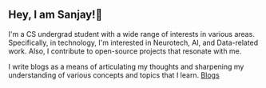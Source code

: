 ## Hey, I am Sanjay!👋

I'm a CS undergrad student with a wide range of interests in various areas. Specifically, in technology, I'm interested in Neurotech, AI, and Data-related work. Also, I contribute to open-source projects that resonate with me.

I write blogs as a means of articulating my thoughts and sharpening my understanding of various concepts and topics that I learn. [Blogs](https://medium.com/@sanjay_0508)

